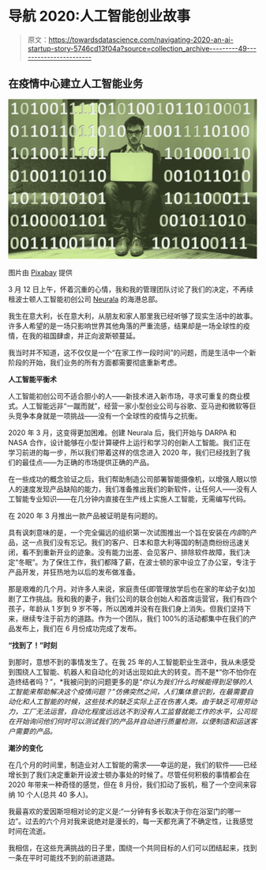 # 导航 2020:人工智能创业故事

> 原文：<https://towardsdatascience.com/navigating-2020-an-ai-startup-story-5746cd13f04a?source=collection_archive---------49----------------------->

## 在疫情中心建立人工智能业务

![](img/333eaf7b9e7cd58d53ac0053eb98cbcf.png)

图片由 [Pixabay](https://pixabay.com/illustrations/tech-startup-computer-matrix-913034/) 提供

3 月 12 日上午，怀着沉重的心情，我和我的管理团队讨论了我们的决定，不再续租波士顿人工智能初创公司 [Neurala](http://www.neurala.com) 的海港总部。

我生在意大利，长在意大利，从朋友和家人那里我已经听够了现实生活中的故事。许多人希望的是一场只影响世界其他角落的严重流感，结果却是一场全球性的疫情，在我的祖国肆虐，并正向波斯顿蔓延。

我当时并不知道，这不仅仅是一个“在家工作一段时间”的问题，而是生活中一个新阶段的开始，我们业务的所有方面都需要彻底重新考虑。

**人工智能平衡术**

人工智能初创公司不适合胆小的人——新技术进入新市场，寻求可重复的商业模式。人工智能远非“一蹴而就”，经营一家小型创业公司与谷歌、亚马逊和微软等巨头竞争本身就是一项挑战——没有一个全球性的疫情与之抗衡。

2020 年 3 月，这变得更加困难。创建 Neurala 后，我们开始与 DARPA 和 NASA 合作，设计能够在小型计算硬件上运行和学习的创新人工智能。我们正在学习前进的每一步，所以我们带着这样的信念进入 2020 年，我们已经找到了我们的最佳点——为正确的市场提供正确的产品。

在一些成功的概念验证之后，我们帮助制造公司部署智能摄像机，以增强人眼以惊人的速度发现产品缺陷的能力，我们准备推出我们的新软件，让任何人——没有人工智能专业知识——在几分钟内直接在生产线上实施人工智能，无需编写代码。

在 2020 年 3 月推出一款产品被证明是有问题的。

具有讽刺意味的是，一个完全偏远的组织第一次试图推出一个旨在安装在*内部*的产品，这一点我们没有忘记。我们的客户、日本和意大利等国的制造商纷纷迅速关闭，看不到重新开业的迹象。没有能力出差、会见客户、排除软件故障，我们决定“冬眠”。为了保住工作，我们都降了薪，在波士顿的家中设立了办公室，专注于产品开发，并狂热地为以后的发布做准备。

那是艰难的几个月。对许多人来说，家庭责任(即管理放学后也在家的年幼子女)加剧了工作挑战。我和我的妻子，我们公司的联合创始人和首席运营官，我们有四个孩子，年龄从 1 岁到 9 岁不等，所以困难并没有在我们身上消失。但我们坚持下来，继续专注于前方的道路。作为一个团队，我们 100%的活动都集中在我们的产品发布上，我们在 6 月份成功完成了发布。

**“找到了！”时刻**

到那时，意想不到的事情发生了。在我 25 年的人工智能职业生涯中，我从未感受到围绕人工智能、机器人和自动化的对话出现如此大的转变。而不是*“你不怕你在造终结者吗？”，*我被问到的问题更多的是“*你认为我们什么时候能得到足够的人工智能来帮助解决这个疫情问题？”仿佛突然之间，人们集体意识到，在最需要自动化和人工智能的时候，这些技术的缺乏实际上正在伤害人类。由于缺乏可用劳动力，工厂无法运营，自动化程度远远达不到没有人工监督就能工作的水平，公司现在开始询问他们何时可以测试我们的产品并自动进行质量检测，以便制造和运送客户需要的产品。*

**潮汐的变化**

在几个月的时间里，制造业对人工智能的需求——幸运的是，我们的软件——已经增长到了我们决定重新开设波士顿办事处的时候了。尽管任何积极的事情都会在 2020 年带来一种奇怪的感觉，但在 8 月份，我们扣动了扳机，租了一个空间来容纳 10 个人(总共 40 多人)。

我最喜欢的爱因斯坦相对论的定义是:“一分钟有多长取决于你在浴室门的哪一边”。过去的六个月对我来说绝对是漫长的，每一天都充满了不确定性，让我感觉时间在流逝。

我相信，在这些充满挑战的日子里，围绕一个共同目标的人们可以团结起来，找到一条在平时可能找不到的前进道路。